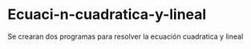 # Ecuaci-n-cuadratica-y-lineal
Se crearan dos programas para resolver la ecuación cuadratica y lineal
